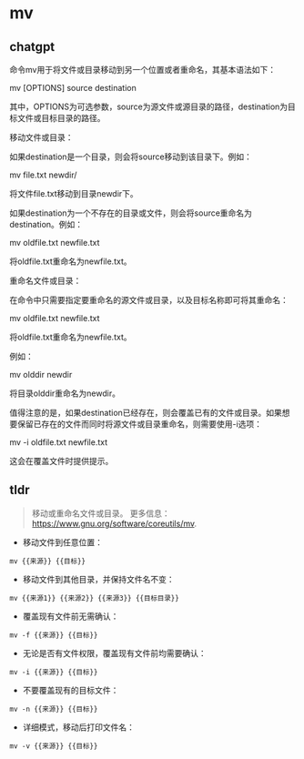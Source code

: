 # mv 
## chatgpt 
命令mv用于将文件或目录移动到另一个位置或者重命名，其基本语法如下：

mv [OPTIONS] source destination

其中，OPTIONS为可选参数，source为源文件或源目录的路径，destination为目标文件或目标目录的路径。

移动文件或目录：

如果destination是一个目录，则会将source移动到该目录下。例如：

mv file.txt newdir/

将文件file.txt移动到目录newdir下。

如果destination为一个不存在的目录或文件，则会将source重命名为destination。例如：

mv oldfile.txt newfile.txt

将oldfile.txt重命名为newfile.txt。

重命名文件或目录：

在命令中只需要指定要重命名的源文件或目录，以及目标名称即可将其重命名：

mv oldfile.txt newfile.txt

将oldfile.txt重命名为newfile.txt。

例如：

mv olddir newdir

将目录olddir重命名为newdir。

值得注意的是，如果destination已经存在，则会覆盖已有的文件或目录。如果想要保留已存在的文件而同时将源文件或目录重命名，则需要使用-i选项：

mv -i oldfile.txt newfile.txt

这会在覆盖文件时提供提示。 

## tldr 
 
> 移动或重命名文件或目录。
> 更多信息：<https://www.gnu.org/software/coreutils/mv>.

- 移动文件到任意位置：

`mv {{来源}} {{目标}}`

- 移动文件到其他目录，并保持文件名不变：

`mv {{来源1}} {{来源2}} {{来源3}} {{目标目录}}`

- 覆盖现有文件前无需确认：

`mv -f {{来源}} {{目标}}`

- 无论是否有文件权限，覆盖现有文件前均需要确认：

`mv -i {{来源}} {{目标}}`

- 不要覆盖现有的目标文件：

`mv -n {{来源}} {{目标}}`

- 详细模式，移动后打印文件名：

`mv -v {{来源}} {{目标}}`
